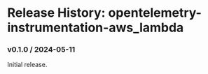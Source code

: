 # Release History: opentelemetry-instrumentation-aws_lambda

### v0.1.0 / 2024-05-11

Initial release.
